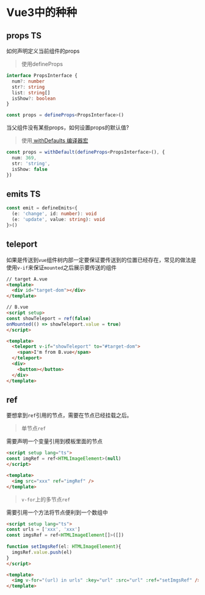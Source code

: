# Vue3中的种种

## props TS
如何声明定义当前组件的props
> 使用defineProps
```typescript
interface PropsInterface {
  num?: number
  str?: string
  list: string[]
  isShow?: boolean
}

const props = defineProps<PropsInterface>()
```
当父组件没有某些props，如何设置props的默认值?
> 使用[ withDefaults 编译器宏](https://v3.cn.vuejs.org/api/sfc-script-setup.html#%E4%BB%85%E9%99%90-typescript-%E7%9A%84%E5%8A%9F%E8%83%BD)
```typescript
const props = withDefault(defineProps<PropsInterface>(), {
  num: 369,
  str: 'string',
  isShow: false
})
```

## emits TS

```typescript
const emit = defineEmits<{
  (e: 'change', id: number): void
  (e: 'update', value: string): void
}>()
```

## teleport
如果是传送到`vue`组件树内部一定要保证要传送到的位置已经存在，常见的做法是使用`v-if`来保证`mounted`之后展示要传送的组件
```html
// target A.vue
<template>
  <div id="target-dom"></div>
</template>

// B.vue
<script setup>
const showTeleport = ref(false)
onMounted(() => showTeleport.value = true)
</script>

<template>
  <teleport v-if="showTeleport" to="#target-dom">
    <span>I'm from B.vue</span>
  </teleport>
  <div>
    <button></button>
  </div>
</template>
```

## ref

要想拿到`ref`引用的节点，需要在节点已经挂载之后。

> 单节点`ref`

需要声明一个变量引用到模板里面的节点
```html
<script setup lang="ts">
const imgRef = ref<HTMLImageElement>(null)
</script>

<template>
  <img src="xxx" ref="imgRef" />
</template>
```

> `v-for`上的多节点`ref`

需要引用一个方法将节点便利到一个数组中
```html
<script setup lang="ts">
const urls = ['xxx', 'xxx']
const imgsRef = ref<HTMLImageElement[]>([])
  
function setImgsRef(el: HTMLImageElement){
  imgsRef.value.push(el)  
}
</script>

<template>
  <img v-for="(url) in urls" :key="url" :src="url" :ref="setImgsRef" />
</template>
```


